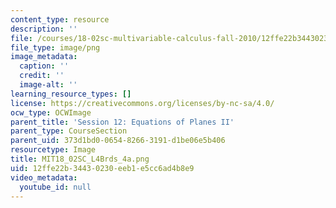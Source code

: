 ```yaml
---
content_type: resource
description: ''
file: /courses/18-02sc-multivariable-calculus-fall-2010/12ffe22b34430230eeb1e5cc6ad4b8e9_MIT18_02SC_L4Brds_4a.png
file_type: image/png
image_metadata:
  caption: ''
  credit: ''
  image-alt: ''
learning_resource_types: []
license: https://creativecommons.org/licenses/by-nc-sa/4.0/
ocw_type: OCWImage
parent_title: 'Session 12: Equations of Planes II'
parent_type: CourseSection
parent_uid: 373d1bd0-0654-8266-3191-d1be06e5b406
resourcetype: Image
title: MIT18_02SC_L4Brds_4a.png
uid: 12ffe22b-3443-0230-eeb1-e5cc6ad4b8e9
video_metadata:
  youtube_id: null
---
```

